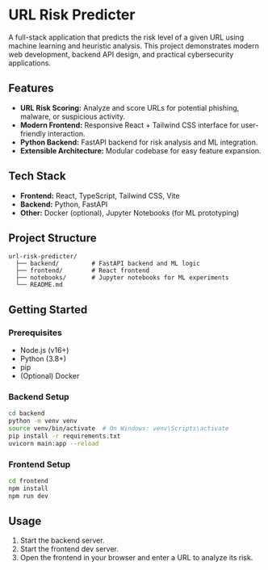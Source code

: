 # URL Risk Predicter

A full-stack application that predicts the risk level of a given URL using machine learning and heuristic analysis. This project demonstrates modern web development, backend API design, and practical cybersecurity applications.

## Features
- **URL Risk Scoring:** Analyze and score URLs for potential phishing, malware, or suspicious activity.
- **Modern Frontend:** Responsive React + Tailwind CSS interface for user-friendly interaction.
- **Python Backend:** FastAPI backend for risk analysis and ML integration.
- **Extensible Architecture:** Modular codebase for easy feature expansion.

## Tech Stack
- **Frontend:** React, TypeScript, Tailwind CSS, Vite
- **Backend:** Python, FastAPI
- **Other:** Docker (optional), Jupyter Notebooks (for ML prototyping)

## Project Structure
```
url-risk-predicter/
  ├── backend/         # FastAPI backend and ML logic
  ├── frontend/        # React frontend
  ├── notebooks/       # Jupyter notebooks for ML experiments
  └── README.md
```

## Getting Started

### Prerequisites
- Node.js (v16+)
- Python (3.8+)
- pip
- (Optional) Docker

### Backend Setup
```bash
cd backend
python -m venv venv
source venv/bin/activate  # On Windows: venv\Scripts\activate
pip install -r requirements.txt
uvicorn main:app --reload
```

### Frontend Setup
```bash
cd frontend
npm install
npm run dev
```

## Usage
1. Start the backend server.
2. Start the frontend dev server.
3. Open the frontend in your browser and enter a URL to analyze its risk.
